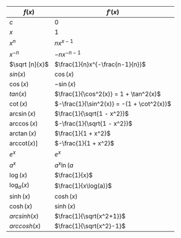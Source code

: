 | $f(x)$            | $f'(x)$ |
|----------------|----|
| $c$            | $0$|
| $x$            | $1$ |
| $x^n$          | $nx^{x-1}$ |
| $x^{-n}$       | $-nx^{-n-1}$ |
| $\sqrt [n]{x}$ | $\frac{1}{n}x^{-\frac{n-1}{n}}$ |
| $sin(x)$       | $\cos(x)$ |
| $\cos(x)$             | $-\sin(x)$ |
| $tan(x)$             | $\frac{1}{\cos^2(x)} = 1 + \tan^2(x)$ |
| $\cot(x)$             | $-\frac{1}{\sin^2(x)} = -(1 + \cot^2(x))$ |
| $\arcsin(x)$             | $\frac{1}{\sqrt{1 - x^2}}$ |
| $\arccos(x)$             | $-\frac{1}{\sqrt{1 - x^2}}$ |
| $\arctan(x)$             | $\frac{1}{1 + x^2}$ |
| $\mathrm{arccot}(x)]$             | $-\frac{1}{1 + x^2}$ |
| $e^x$             | $e^x$ |
| $a^x$             | $a^x \ln(a$ |
| $\log(x)$             | $\frac{1}{x}$ |
| $\log_a(x)$           | $\frac{1}{x\log(a)}$
| $\sinh(x)$             | $\cosh(x)$ |
| $\cosh(x)$             | $\sinh(x)$ |
| $arcsinh(x)$             | $\frac{1}{\sqrt{x^2+1}}$ |
| $arccosh(x)$             | $\frac{1}{\sqrt{x^2}-1}$ |

